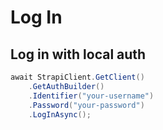 # Log In

## Log in with local auth

```csharp
await StrapiClient.GetClient()
    .GetAuthBuilder()
    .Identifier("your-username")
    .Password("your-password")
    .LogInAsync();
```